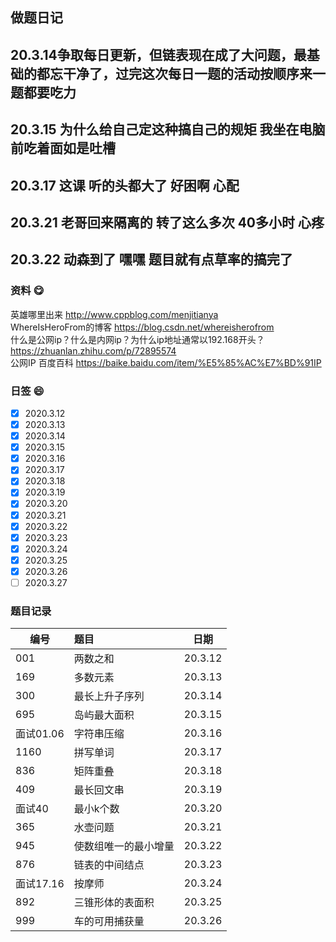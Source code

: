 ## 做题日记
20.3.14争取每日更新，但链表现在成了大问题，最基础的都忘干净了，过完这次每日一题的活动按顺序来一题都要吃力
----------
20.3.15 为什么给自己定这种搞自己的规矩  我坐在电脑前吃着面如是吐槽
----------
20.3.17 这课 听的头都大了  好困啊  心配
----------
20.3.21 老哥回来隔离的  转了这么多次 40多小时 心疼
----------
20.3.22 动森到了 嘿嘿   题目就有点草率的搞完了
----------
### 资料 😋
英雄哪里出来 http://www.cppblog.com/menjitianya <br>
WhereIsHeroFrom的博客 https://blog.csdn.net/whereisherofrom <br>
什么是公网ip？什么是内网ip？为什么ip地址通常以192.168开头？ https://zhuanlan.zhihu.com/p/72895574<br>
公网IP 百度百科 https://baike.baidu.com/item/%E5%85%AC%E7%BD%91IP

### 日签 😄

- [x]  2020.3.12
- [x]  2020.3.13
- [x]  2020.3.14
- [x]  2020.3.15
- [x]  2020.3.16
- [x]  2020.3.17
- [x]  2020.3.18
- [x]  2020.3.19
- [x]  2020.3.20
- [x]  2020.3.21
- [x]  2020.3.22
- [x]  2020.3.23
- [x]  2020.3.24
- [x]  2020.3.25
- [x]  2020.3.26
- [ ]  2020.3.27

### 题目记录

| 编号  | 题目 | 日期 |
| ----- | :--------  | :------: |
| 001     | 两数之和      | 20.3.12         |
| 169     | 多数元素       | 20.3.13         |
| 300     | 最长上升子序列       | 20.3.14         |
| 695     | 岛屿最大面积       | 20.3.15         |
| 面试01.06     | 字符串压缩       | 20.3.16         |
| 1160    | 拼写单词       | 20.3.17         |
| 836    | 矩阵重叠      | 20.3.18         |	
| 409    | 最长回文串       | 20.3.19         |	
| 面试40    | 最小k个数      | 20.3.20         |	
| 365    |  水壶问题     | 20.3.21         |
| 945    |  使数组唯一的最小增量     | 20.3.22         |
| 876    |  链表的中间结点     | 20.3.23         |
| 面试17.16    |  按摩师     | 20.3.24         |
| 892    |  三锥形体的表面积     | 20.3.25        |
| 999    |  车的可用捕获量     | 20.3.26        |

